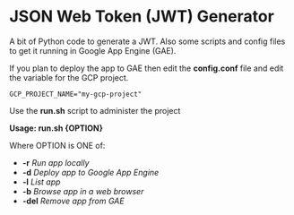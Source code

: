 # JSON Web Token (JWT) Generator

A bit of Python code to generate a JWT. Also some scripts and config files to get it running in Google App Engine (GAE).

If you plan to deploy the app to GAE then edit the **config.conf** file and edit the variable for the GCP project.

    GCP_PROJECT_NAME="my-gcp-project"

Use the **run.sh** script to administer the project

**Usage: run.sh {OPTION}**

Where OPTION is ONE of:

- **-r** *Run app locally*
- **-d** *Deploy app to Google App Engine*
- **-l** *List app*
- **-b** *Browse app in a web browser*
- **-del** *Remove app from GAE*
